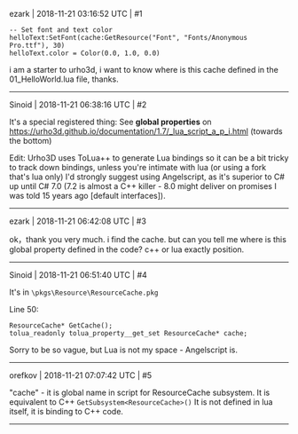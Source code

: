 ezark | 2018-11-21 03:16:52 UTC | #1

    -- Set font and text color
    helloText:SetFont(cache:GetResource("Font", "Fonts/Anonymous Pro.ttf"), 30)
    helloText.color = Color(0.0, 1.0, 0.0)

  i am a starter to urho3d, i want to know where is this cache defined in the 01_HelloWorld.lua file, thanks.

-------------------------

Sinoid | 2018-11-21 06:38:16 UTC | #2

It's a special registered thing: See **global properties** on https://urho3d.github.io/documentation/1.7/_lua_script_a_p_i.html (towards the bottom)

Edit: Urho3D uses ToLua++ to generate Lua bindings so it can be a bit tricky to track down bindings, unless you're intimate with lua (or using a fork that's lua only) I'd strongly suggest using Angelscript, as it's superior to C# up until C# 7.0 (7.2 is almost a C++ killer - 8.0 might deliver on promises I was told 15 years ago [default interfaces]).

-------------------------

ezark | 2018-11-21 06:42:08 UTC | #3

ok，thank you very much. i find the cache.
but can you tell me where is this global property defined in the code? c++ or lua exactly position.

-------------------------

Sinoid | 2018-11-21 06:51:40 UTC | #4

It's in `\pkgs\Resource\ResourceCache.pkg`

Line 50:

```
ResourceCache* GetCache();
tolua_readonly tolua_property__get_set ResourceCache* cache;
```
Sorry to be so vague, but Lua is not my space - Angelscript is.

-------------------------

orefkov | 2018-11-21 07:07:42 UTC | #5

"cache" - it is global name in script for ResourceCache subsystem.
It is equivalent to C++
`GetSubsystem<ResourceCache>()`
It is not defined in lua itself, it is binding to C++ code.

-------------------------

